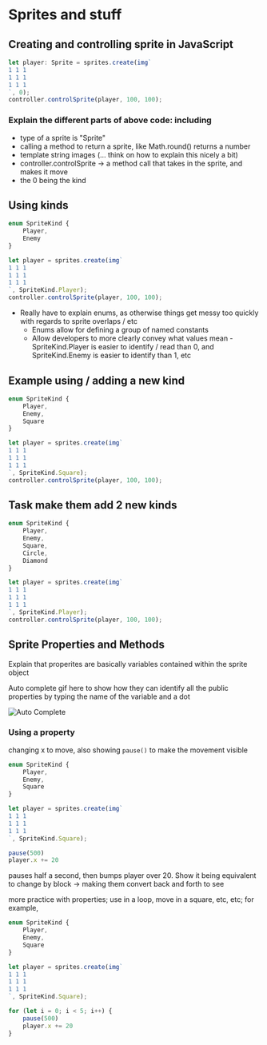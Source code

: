 # Sprites and stuff

## Creating and controlling sprite in JavaScript

```typescript
let player: Sprite = sprites.create(img`
1 1 1
1 1 1
1 1 1
`, 0);
controller.controlSprite(player, 100, 100);
```

### Explain the different parts of above code: including

* type of a sprite is "Sprite"
* calling a method to return a sprite, like Math.round() returns a number
* template string images (... think on how to explain this nicely a bit)
* controller.controlSprite -> a method call that takes in the sprite, and makes it move
* the 0 being the kind

## Using kinds

```typescript
enum SpriteKind {
    Player,
    Enemy
}

let player = sprites.create(img`
1 1 1 
1 1 1 
1 1 1 
`, SpriteKind.Player);
controller.controlSprite(player, 100, 100);
```

* Really have to explain enums, as otherwise things get messy too quickly with regards to sprite overlaps / etc
    * Enums allow for defining a group of named constants
    * Allow developers to more clearly convey what values mean - SpriteKind.Player is easier to identify / read than 0, and SpriteKind.Enemy is easier to identify than 1, etc

## Example using / adding a new kind

```typescript
enum SpriteKind {
    Player,
    Enemy,
    Square
}

let player = sprites.create(img`
1 1 1 
1 1 1 
1 1 1 
`, SpriteKind.Square);
controller.controlSprite(player, 100, 100);
```

## Task make them add 2 new kinds

```typescript
enum SpriteKind {
    Player,
    Enemy,
    Square,
    Circle,
    Diamond
}

let player = sprites.create(img`
1 1 1 
1 1 1 
1 1 1 
`, SpriteKind.Player);
controller.controlSprite(player, 100, 100);
```

## Sprite Properties and Methods

Explain that properites are basically variables contained within the sprite object

Auto complete gif here to show how they can identify all the public properties by typing the name of the variable and a dot

![Auto Complete](/static/courses/csintro3/orientation/auto-complete.gif)

### Using a property

changing x to move, also showing `pause()` to make the movement visible

```typescript
enum SpriteKind {
    Player,
    Enemy,
    Square
}

let player = sprites.create(img`
1 1 1 
1 1 1 
1 1 1 
`, SpriteKind.Square);

pause(500)
player.x += 20
```

pauses half a second, then bumps player over 20. Show it being equivalent to change by block -> making them convert back and forth to see

more practice with properties; use in a loop, move in a square, etc, etc; for example,

```typescript
enum SpriteKind {
    Player,
    Enemy,
    Square
}

let player = sprites.create(img`
1 1 1 
1 1 1 
1 1 1 
`, SpriteKind.Square);

for (let i = 0; i < 5; i++) {
    pause(500)
    player.x += 20
}
```